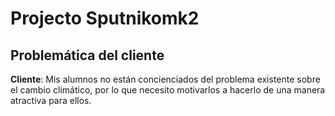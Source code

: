 # Projecto Sputnikomk2


## Problemática del cliente

**Cliente**: Mis alumnos no están concienciados del problema existente sobre el cambio climático, por lo que necesito motivarlos a hacerlo de una manera atractiva para ellos.

